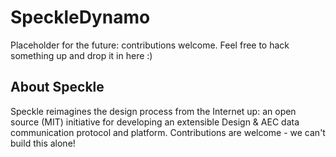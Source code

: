 # SpeckleDynamo
Placeholder for the future: contributions welcome. Feel free to hack something up and drop it in here :) 

## About Speckle

Speckle reimagines the design process from the Internet up: an open source (MIT) initiative for developing an extensible Design & AEC data communication protocol and platform. Contributions are welcome - we can't build this alone!
